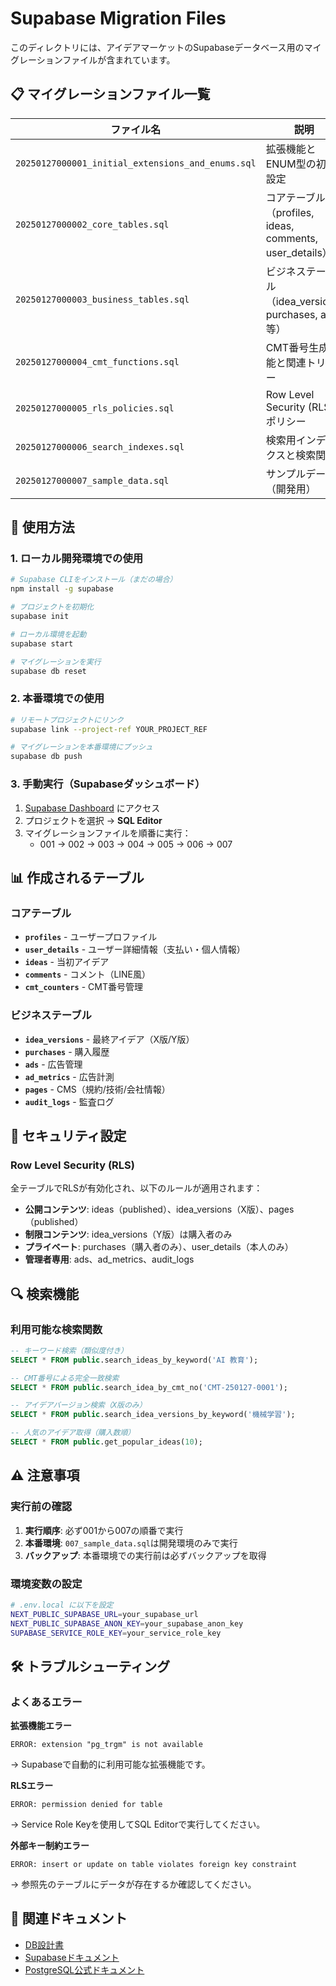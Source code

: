 # Supabase Migration Files

このディレクトリには、アイデアマーケットのSupabaseデータベース用のマイグレーションファイルが含まれています。

## 📋 マイグレーションファイル一覧

| ファイル名 | 説明 |
|-----------|------|
| `20250127000001_initial_extensions_and_enums.sql` | 拡張機能とENUM型の初期設定 |
| `20250127000002_core_tables.sql` | コアテーブル（profiles, ideas, comments, user_details） |
| `20250127000003_business_tables.sql` | ビジネステーブル（idea_versions, purchases, ads等） |
| `20250127000004_cmt_functions.sql` | CMT番号生成機能と関連トリガー |
| `20250127000005_rls_policies.sql` | Row Level Security (RLS) ポリシー |
| `20250127000006_search_indexes.sql` | 検索用インデックスと検索関数 |
| `20250127000007_sample_data.sql` | サンプルデータ（開発用） |

## 🚀 使用方法

### 1. ローカル開発環境での使用

```bash
# Supabase CLIをインストール（まだの場合）
npm install -g supabase

# プロジェクトを初期化
supabase init

# ローカル環境を起動
supabase start

# マイグレーションを実行
supabase db reset
```

### 2. 本番環境での使用

```bash
# リモートプロジェクトにリンク
supabase link --project-ref YOUR_PROJECT_REF

# マイグレーションを本番環境にプッシュ
supabase db push
```

### 3. 手動実行（Supabaseダッシュボード）

1. [Supabase Dashboard](https://app.supabase.com) にアクセス
2. プロジェクトを選択 → **SQL Editor**
3. マイグレーションファイルを順番に実行：
   - 001 → 002 → 003 → 004 → 005 → 006 → 007

## 📊 作成されるテーブル

### コアテーブル
- **`profiles`** - ユーザープロファイル
- **`user_details`** - ユーザー詳細情報（支払い・個人情報）
- **`ideas`** - 当初アイデア
- **`comments`** - コメント（LINE風）
- **`cmt_counters`** - CMT番号管理

### ビジネステーブル
- **`idea_versions`** - 最終アイデア（X版/Y版）
- **`purchases`** - 購入履歴
- **`ads`** - 広告管理
- **`ad_metrics`** - 広告計測
- **`pages`** - CMS（規約/技術/会社情報）
- **`audit_logs`** - 監査ログ

## 🔐 セキュリティ設定

### Row Level Security (RLS)
全テーブルでRLSが有効化され、以下のルールが適用されます：

- **公開コンテンツ**: ideas（published）、idea_versions（X版）、pages（published）
- **制限コンテンツ**: idea_versions（Y版）は購入者のみ
- **プライベート**: purchases（購入者のみ）、user_details（本人のみ）
- **管理者専用**: ads、ad_metrics、audit_logs

## 🔍 検索機能

### 利用可能な検索関数

```sql
-- キーワード検索（類似度付き）
SELECT * FROM public.search_ideas_by_keyword('AI 教育');

-- CMT番号による完全一致検索
SELECT * FROM public.search_idea_by_cmt_no('CMT-250127-0001');

-- アイデアバージョン検索（X版のみ）
SELECT * FROM public.search_idea_versions_by_keyword('機械学習');

-- 人気のアイデア取得（購入数順）
SELECT * FROM public.get_popular_ideas(10);
```

## ⚠️ 注意事項

### 実行前の確認
1. **実行順序**: 必ず001から007の順番で実行
2. **本番環境**: `007_sample_data.sql`は開発環境のみで実行
3. **バックアップ**: 本番環境での実行前は必ずバックアップを取得

### 環境変数の設定
```bash
# .env.local に以下を設定
NEXT_PUBLIC_SUPABASE_URL=your_supabase_url
NEXT_PUBLIC_SUPABASE_ANON_KEY=your_supabase_anon_key
SUPABASE_SERVICE_ROLE_KEY=your_service_role_key
```

## 🛠️ トラブルシューティング

### よくあるエラー

**拡張機能エラー**
```
ERROR: extension "pg_trgm" is not available
```
→ Supabaseで自動的に利用可能な拡張機能です。

**RLSエラー**
```
ERROR: permission denied for table
```
→ Service Role Keyを使用してSQL Editorで実行してください。

**外部キー制約エラー**
```
ERROR: insert or update on table violates foreign key constraint
```
→ 参照先のテーブルにデータが存在するか確認してください。

## 📖 関連ドキュメント

- [DB設計書](../documents/DB設計書.md)
- [Supabaseドキュメント](https://supabase.com/docs)
- [PostgreSQL公式ドキュメント](https://www.postgresql.org/docs/)
